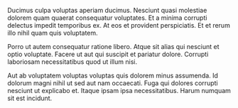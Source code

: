 Ducimus culpa voluptas aperiam ducimus. Nesciunt quasi molestiae dolorem quam quaerat consequatur voluptates. Et a minima corrupti delectus impedit temporibus ex. At eos et provident perspiciatis. Et et rerum illo nihil quam quis voluptatem.
 Porro ut autem consequatur ratione libero. Atque sit alias qui nesciunt et optio voluptate. Facere ut aut qui suscipit et pariatur dolore. Corrupti laboriosam necessitatibus quod ut illum nisi.
 Aut ab voluptatem voluptas voluptas quis dolorem minus assumenda. Id dolorum magni nihil ut sed aut nam occaecati. Fuga qui dolores corrupti nesciunt ut explicabo et. Itaque ipsam ipsa necessitatibus. Harum numquam sit est incidunt.